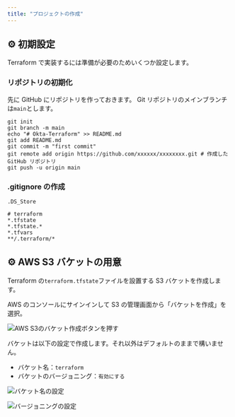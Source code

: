 ```yaml
---
title: "プロジェクトの作成"
---
```


## ⚙️ 初期設定

Terraform で実装するには準備が必要のためいくつか設定します。

### リポジトリの初期化

先に GitHub にリポジトリを作っておきます。
Git リポジトリのメインブランチは`main`とします。

```shell
git init
git branch -m main
echo "# Okta-Terraform" >> README.md
git add README.md
git commit -m "first commit"
git remote add origin https://github.com/xxxxxx/xxxxxxxx.git # 作成した GitHub リポジトリ
git push -u origin main
```

### .gitignore の作成

```gitignore:./.gitignore
.DS_Store

# terraform
*.tfstate
*.tfstate.*
*.tfvars
**/.terraform/*
```

## ⚙️ AWS S3 バケットの用意

Terraform の`terraform.tfstate`ファイルを設置する S3 バケットを作成します。

AWS のコンソールにサインインして S3 の管理画面から「バケットを作成」を選択。

![AWS S3のバケット作成ボタンを押す](https://storage.googleapis.com/zenn-user-upload/92ce5371d96634ee9579ce21.png)

バケットは以下の設定で作成します。それ以外はデフォルトのままで構いません。

- バケット名：`terraform`
- バケットのバージョニング：`有効にする`

![バケット名の設定](https://storage.googleapis.com/zenn-user-upload/fbc5edfded1e2bfa609c55ee.png)

![バージョニングの設定](https://storage.googleapis.com/zenn-user-upload/ccf4cc8fb29080d6f1677a08.png)
